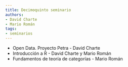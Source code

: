 ```yaml
---
title: Decimoquinto seminario
authors:
- David Charte
- Mario Román
tags:
- seminarios
---
```

  * Open Data. Proyecto Petra - David Charte
  * Introducción a R - David Charte y Mario Román
  * Fundamentos de teoría de categorías - Mario Román
